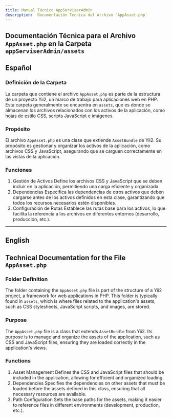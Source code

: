 ```yaml
---
title: Manual Técnico AppServiserAdmin
description:  Documentación Técnica del Archivo `AppAsset.php`
---
```


## Documentación Técnica para el Archivo `AppAsset.php` en la Carpeta `appServiserAdmin/assets`

## Español

### Definición de la Carpeta
La carpeta que contiene el archivo `AppAsset.php` es parte de la estructura de un proyecto Yii2, un marco de trabajo para aplicaciones web en PHP. Esta carpeta generalmente se encuentra en `assets`, que es donde se almacenan los archivos relacionados con los activos de la aplicación, como hojas de estilo CSS, scripts JavaScript e imágenes.

### Propósito
El archivo `AppAsset.php` es una clase que extiende `AssetBundle` de Yii2. Su propósito es gestionar y organizar los activos de la aplicación, como archivos CSS y JavaScript, asegurando que se carguen correctamente en las vistas de la aplicación.

### Funciones
1. Gestión de Activos Define los archivos CSS y JavaScript que se deben incluir en la aplicación, permitiendo una carga eficiente y organizada.
2. Dependencias Especifica las dependencias de otros activos que deben cargarse antes de los activos definidos en esta clase, garantizando que todos los recursos necesarios estén disponibles.
3. Configuración de Rutas Establece las rutas base para los activos, lo que facilita la referencia a los archivos en diferentes entornos (desarrollo, producción, etc.).

---

## English

## Technical Documentation for the File `AppAsset.php`

### Folder Definition
The folder containing the `AppAsset.php` file is part of the structure of a Yii2 project, a framework for web applications in PHP. This folder is typically found in `assets`, which is where files related to the application's assets, such as CSS stylesheets, JavaScript scripts, and images, are stored.

### Purpose
The `AppAsset.php` file is a class that extends `AssetBundle` from Yii2. Its purpose is to manage and organize the assets of the application, such as CSS and JavaScript files, ensuring they are loaded correctly in the application's views.

### Functions
1. Asset Management Defines the CSS and JavaScript files that should be included in the application, allowing for efficient and organized loading.
2. Dependencies Specifies the dependencies on other assets that must be loaded before the assets defined in this class, ensuring that all necessary resources are available.
3. Path Configuration Sets the base paths for the assets, making it easier to reference files in different environments (development, production, etc.).